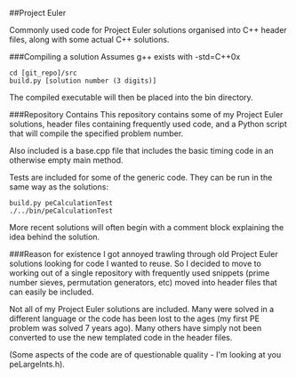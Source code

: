 ##Project Euler

Commonly used code for Project Euler solutions organised into C++ header files, along with some actual C++ solutions.

###Compiling a solution
Assumes g++ exists with -std=C++0x

```
cd [git_repo]/src
build.py [solution number (3 digits)]
```

The compiled executable will then be placed into the bin directory.

###Repository Contains
This repository contains some of my Project Euler solutions, header files containing frequently used code, and a Python script that will compile the specified problem number.

Also included is a base.cpp file that includes the basic timing code in an otherwise empty main method.

Tests are included for some of the generic code. They can be run in the same way as the solutions:

```
build.py peCalculationTest
./../bin/peCalculationTest
```

More recent solutions will often begin with a comment block explaining the idea behind the solution.

###Reason for existence
I got annoyed trawling through old Project Euler solutions looking for code I wanted to reuse.
So I decided to move to working out of a single repository with frequently used snippets (prime number sieves, permutation generators, etc) moved into header files that can easily be included.

Not all of my Project Euler solutions are included.
Many were solved in a different language or the code has been lost to the ages (my first PE problem was solved 7 years ago).
Many others have simply not been converted to use the new templated code in the header files.

(Some aspects of the code are of questionable quality - I'm looking at you peLargeInts.h).
